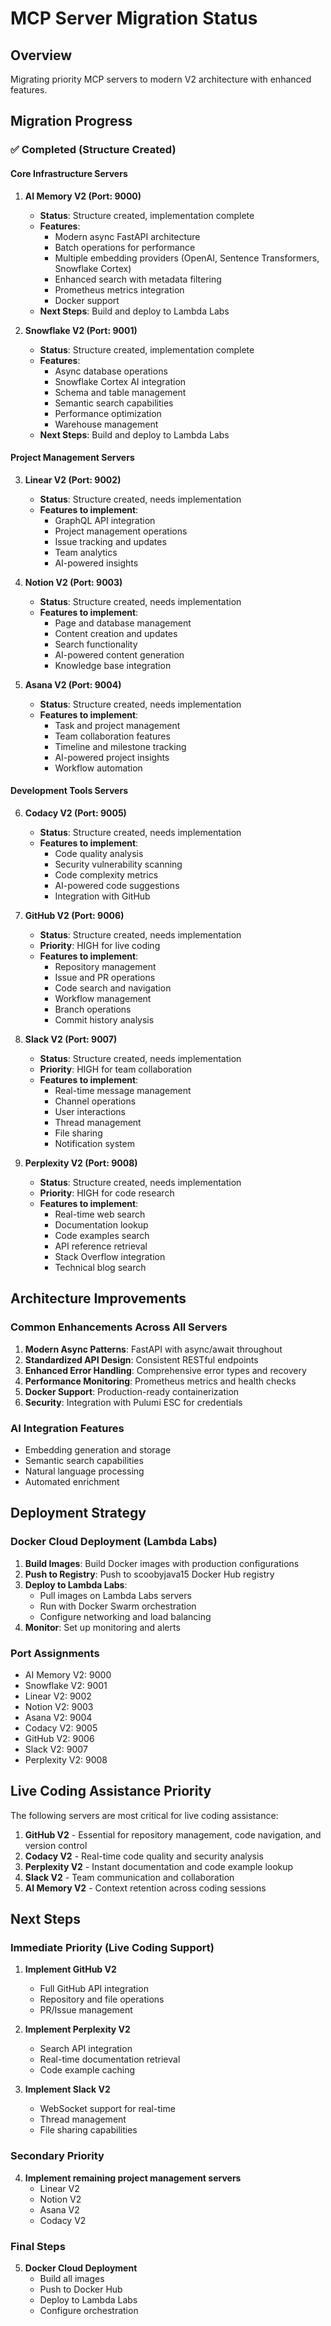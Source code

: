 # MCP Server Migration Status

## Overview
Migrating priority MCP servers to modern V2 architecture with enhanced features.

## Migration Progress

### ✅ Completed (Structure Created)

#### Core Infrastructure Servers

1. **AI Memory V2 (Port: 9000)**
   - **Status**: Structure created, implementation complete
   - **Features**:
     - Modern async FastAPI architecture
     - Batch operations for performance
     - Multiple embedding providers (OpenAI, Sentence Transformers, Snowflake Cortex)
     - Enhanced search with metadata filtering
     - Prometheus metrics integration
     - Docker support
   - **Next Steps**: Build and deploy to Lambda Labs

2. **Snowflake V2 (Port: 9001)**
   - **Status**: Structure created, implementation complete
   - **Features**:
     - Async database operations
     - Snowflake Cortex AI integration
     - Schema and table management
     - Semantic search capabilities
     - Performance optimization
     - Warehouse management
   - **Next Steps**: Build and deploy to Lambda Labs

#### Project Management Servers

3. **Linear V2 (Port: 9002)**
   - **Status**: Structure created, needs implementation
   - **Features to implement**:
     - GraphQL API integration
     - Project management operations
     - Issue tracking and updates
     - Team analytics
     - AI-powered insights

4. **Notion V2 (Port: 9003)**
   - **Status**: Structure created, needs implementation
   - **Features to implement**:
     - Page and database management
     - Content creation and updates
     - Search functionality
     - AI-powered content generation
     - Knowledge base integration

5. **Asana V2 (Port: 9004)**
   - **Status**: Structure created, needs implementation
   - **Features to implement**:
     - Task and project management
     - Team collaboration features
     - Timeline and milestone tracking
     - AI-powered project insights
     - Workflow automation

#### Development Tools Servers

6. **Codacy V2 (Port: 9005)**
   - **Status**: Structure created, needs implementation
   - **Features to implement**:
     - Code quality analysis
     - Security vulnerability scanning
     - Code complexity metrics
     - AI-powered code suggestions
     - Integration with GitHub

7. **GitHub V2 (Port: 9006)**
   - **Status**: Structure created, needs implementation
   - **Priority**: HIGH for live coding
   - **Features to implement**:
     - Repository management
     - Issue and PR operations
     - Code search and navigation
     - Workflow management
     - Branch operations
     - Commit history analysis

8. **Slack V2 (Port: 9007)**
   - **Status**: Structure created, needs implementation
   - **Priority**: HIGH for team collaboration
   - **Features to implement**:
     - Real-time message management
     - Channel operations
     - User interactions
     - Thread management
     - File sharing
     - Notification system

9. **Perplexity V2 (Port: 9008)**
   - **Status**: Structure created, needs implementation
   - **Priority**: HIGH for code research
   - **Features to implement**:
     - Real-time web search
     - Documentation lookup
     - Code examples search
     - API reference retrieval
     - Stack Overflow integration
     - Technical blog search

## Architecture Improvements

### Common Enhancements Across All Servers
1. **Modern Async Patterns**: FastAPI with async/await throughout
2. **Standardized API Design**: Consistent RESTful endpoints
3. **Enhanced Error Handling**: Comprehensive error types and recovery
4. **Performance Monitoring**: Prometheus metrics and health checks
5. **Docker Support**: Production-ready containerization
6. **Security**: Integration with Pulumi ESC for credentials

### AI Integration Features
- Embedding generation and storage
- Semantic search capabilities
- Natural language processing
- Automated enrichment

## Deployment Strategy

### Docker Cloud Deployment (Lambda Labs)
1. **Build Images**: Build Docker images with production configurations
2. **Push to Registry**: Push to scoobyjava15 Docker Hub registry
3. **Deploy to Lambda Labs**:
   - Pull images on Lambda Labs servers
   - Run with Docker Swarm orchestration
   - Configure networking and load balancing
4. **Monitor**: Set up monitoring and alerts

### Port Assignments
- AI Memory V2: 9000
- Snowflake V2: 9001
- Linear V2: 9002
- Notion V2: 9003
- Asana V2: 9004
- Codacy V2: 9005
- GitHub V2: 9006
- Slack V2: 9007
- Perplexity V2: 9008

## Live Coding Assistance Priority

The following servers are most critical for live coding assistance:

1. **GitHub V2** - Essential for repository management, code navigation, and version control
2. **Codacy V2** - Real-time code quality and security analysis
3. **Perplexity V2** - Instant documentation and code example lookup
4. **Slack V2** - Team communication and collaboration
5. **AI Memory V2** - Context retention across coding sessions

## Next Steps

### Immediate Priority (Live Coding Support)
1. **Implement GitHub V2**
   - Full GitHub API integration
   - Repository and file operations
   - PR/Issue management

2. **Implement Perplexity V2**
   - Search API integration
   - Real-time documentation retrieval
   - Code example caching

3. **Implement Slack V2**
   - WebSocket support for real-time
   - Thread management
   - File sharing capabilities

### Secondary Priority
4. **Implement remaining project management servers**
   - Linear V2
   - Notion V2
   - Asana V2
   - Codacy V2

### Final Steps
5. **Docker Cloud Deployment**
   - Build all images
   - Push to Docker Hub
   - Deploy to Lambda Labs
   - Configure orchestration
